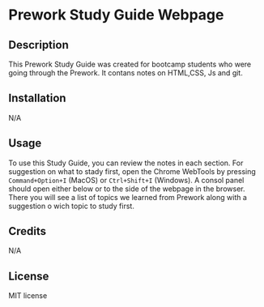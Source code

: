 # Prework Study Guide Webpage

## Description

This Prework Study Guide was created for bootcamp students who were going through the Prework. It contans notes on HTML,CSS, Js and git.

## Installation

N/A

## Usage

To use this Study Guide, you can review the notes in each section. For suggestion on what to stady first, open the Chrome WebTools by pressing `Command+Option+I` (MacOS) or `Ctrl+Shift+I` (Windows). A consol panel should open either below or to the side of the webpage in the browser. There you will see a list of topics we learned from Prework along with a suggestion o wich topic to study first.

## Credits

N/A

## License

MIT license